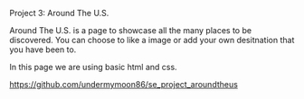 Project 3: Around The U.S.

Around The U.S. is a page to showcase all the many places to be discovered. You can choose to like a image or add your own desitnation that you have been to.

In this page we are using basic html and css.

https://github.com/undermymoon86/se_project_aroundtheus

